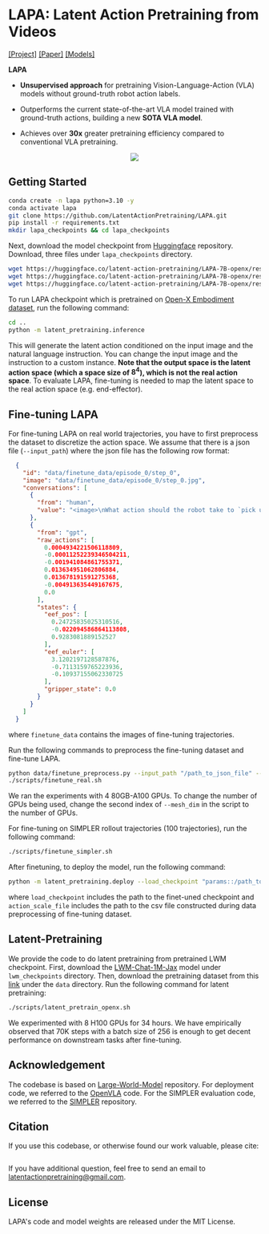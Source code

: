 # LAPA: Latent Action Pretraining from Videos
[[Project]](https://latentactionpretraining.github.io/)
[[Paper]](https://arxiv.org/abs/2410.11758)
[[Models]](https://huggingface.co/latent-action-pretraining/LAPA-7B-openx)

**LAPA** 

- **Unsupervised approach** for pretraining Vision-Language-Action (VLA) models without ground-truth robot action labels.

- Outperforms the current state-of-the-art VLA model trained with ground-truth actions, building a new **SOTA VLA model**.

- Achieves over **30x** greater pretraining efficiency compared to conventional VLA pretraining.

<div align="center">
  <img src="./imgs/latent_action_pretraining.png"/>
</div>


## Getting Started 

```bash
conda create -n lapa python=3.10 -y
conda activate lapa
git clone https://github.com/LatentActionPretraining/LAPA.git
pip install -r requirements.txt 
mkdir lapa_checkpoints && cd lapa_checkpoints
```
Next, download the model checkpoint from [Huggingface](https://huggingface.co/latent-action-pretraining/LAPA-7B-openx) repository. Download, three files under `lapa_checkpoints` directory. 

```bash
wget https://huggingface.co/latent-action-pretraining/LAPA-7B-openx/resolve/main/tokenizer.model
wget https://huggingface.co/latent-action-pretraining/LAPA-7B-openx/resolve/main/vqgan
wget https://huggingface.co/latent-action-pretraining/LAPA-7B-openx/resolve/main/params
```

To run LAPA checkpoint which is pretrained on [Open-X Embodiment dataset](https://arxiv.org/abs/2310.08864), run the following command:
```bash
cd ..
python -m latent_pretraining.inference
```
This will generate the latent action conditioned on the input image and the natural language instruction.
You can change the input image and the instruction to a custom instance. **Note that the output space is the latent action space (which a space size of $8^4$), which is not the real action space**. To evaluate LAPA, fine-tuning is needed to map the latent space to the real action space (e.g. end-effector).

## Fine-tuning LAPA 
For fine-tuning LAPA on real world trajectories, you have to first preprocess the dataset to discretize the action space. We assume that there is a json file (`--input_path`) where the json file has the following row format:
```json
  {
    "id": "data/finetune_data/episode_0/step_0",
    "image": "data/finetune_data/episode_0/step_0.jpg",
    "conversations": [
      {
        "from": "human",
        "value": "<image>\nWhat action should the robot take to `pick up the milk and put it in the sink`"
      },
      {
        "from": "gpt",
        "raw_actions": [
          0.0004934221506118809,
          -0.00011252239346504211,
          -0.001941084861755371,
          0.013634951062806884,
          0.013678191591275368,
          -0.004913635449167675,
          0.0
        ],
        "states": {
          "eef_pos": [
            0.24725835025310516,
            -0.022094586864113808,
            0.9283081889152527
          ],
          "eef_euler": [
            3.1202197128587876,
            -0.7113159765223936,
            -0.10937155062330725
          ],
          "gripper_state": 0.0
        }
      }
    ]
  }
```
where `finetune_data` contains the images of fine-tuning trajectories.

Run the following commands to preprocess the fine-tuning dataset and fine-tune LAPA.
```bash
python data/finetune_preprocess.py --input_path "/path_to_json_file" --output_filename "data/real_finetune.jsonl" --csv_filename "data/real_finetune.csv"
./scripts/finetune_real.sh
```
We ran the experiments with 4 80GB-A100 GPUs. To change the number of GPUs being used, change the second index of `--mesh_dim` in the script to the number of GPUs.

For fine-tuning on SIMPLER rollout trajectories (100 trajectories), run the following command:
```bash
./scripts/finetune_simpler.sh
```

After finetuning, to deploy the model, run the following command:
```bash
python -m latent_pretraining.deploy --load_checkpoint "params::/path_to_the_finetuned_ckpt" --action_scale_file "data/real_finetune.csv"
```
where `load_checkpoint` includes the path to the finet-uned checkpoint and `action_scale_file` includes the path to the csv file constructed during data preprocessing of fine-tuning dataset.

## Latent-Pretraining 
We provide the code to do latent pretraining from pretrained LWM checkpoint. First, download the [LWM-Chat-1M-Jax](https://huggingface.co/LargeWorldModel/LWM-Chat-1M-Jax) model under `lwm_checkpoints` directory. Then, download the pretraining dataset from this [link](https://huggingface.co/latent-action-pretraining/LAPA-7B-openx/resolve/main/latent_action_pretraining_openx.jsonl) under the `data` directory. Run the following command for latent pretraining:
```bash
./scripts/latent_pretrain_openx.sh
```
We experimented with 8 H100 GPUs for 34 hours. We have empirically observed that 70K steps with a batch size of 256 is enough to get decent performance on downstream tasks after fine-tuning.

## Acknowledgement 
The codebase is based on [Large-World-Model](https://github.com/LargeWorldModel/LWM) repository. For deployment code, we referred to the [OpenVLA](https://github.com/openvla/openvla) code. For the SIMPLER evaluation code, we referred to the [SIMPLER](https://github.com/simpler-env/SimplerEnv) repository.


## Citation

If you use this codebase, or otherwise found our work valuable, please cite:
```
```

If you have additional question, feel free to send an email to latentactionpretraining@gmail.com.

## License

LAPA's code and model weights are released under the MIT License. 
